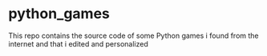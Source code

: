 # python_games
This repo contains the source code of some Python games i found from the internet and that i edited and personalized
